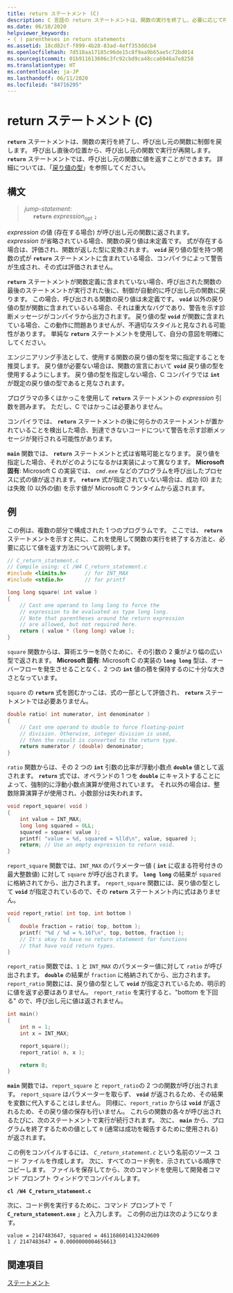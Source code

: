 ```yaml
---
title: return ステートメント (C)
description: C 言語の return ステートメントは、関数の実行を終了し、必要に応じて呼び出し元に値を返します。
ms.date: 06/10/2020
helpviewer_keywords:
- ( ) parentheses in return statements
ms.assetid: 18cd82cf-f899-4b28-83ad-4eff353ddcb4
ms.openlocfilehash: 7d518aa17185c96de15c8f9aa9b65ae5c72bd014
ms.sourcegitcommit: 01b911613606c3fc92cbd9ca48cca6046a7e8258
ms.translationtype: HT
ms.contentlocale: ja-JP
ms.lasthandoff: 06/11/2020
ms.locfileid: "84716295"
---
```

# <a name="return-statement-c"></a>return ステートメント (C)

**`return`** ステートメントは、関数の実行を終了し、呼び出し元の関数に制御を戻します。 呼び出し直後の位置から、呼び出し元の関数で実行が再開します。 **`return`** ステートメントでは、呼び出し元の関数に値を返すことができます。 詳細については、「[戻り値の型](../c-language/return-type.md)」を参照してください。

## <a name="syntax"></a>構文

> *jump-statement*:\
> &nbsp;&nbsp;&nbsp;&nbsp; **`return`** *expression*&#8203;<sub>opt</sub> **`;`**

*expression* の値 (存在する場合) が呼び出し元の関数に返されます。 *expression* が省略されている場合、関数の戻り値は未定義です。 式が存在する場合は、評価され、関数が返した型に変換されます。 **`void`** 戻り値の型を持つ関数の式が **`return`** ステートメントに含まれている場合、コンパイラによって警告が生成され、その式は評価されません。

**`return`** ステートメントが関数定義に含まれていない場合、呼び出された関数の最後のステートメントが実行された後に、制御が自動的に呼び出し元の関数に戻ります。 この場合、呼び出される関数の戻り値は未定義です。 **`void`** 以外の戻り値の型が関数に含まれているいる場合、それは重大なバグであり、警告を示す診断メッセージがコンパイラから出力されます。 戻り値の型 **`void`** が関数に含まれている場合、この動作に問題ありませんが、不適切なスタイルと見なされる可能性があります。 単純な **`return`** ステートメントを使用して、自分の意図を明確にしてください。

エンジニアリング手法として、使用する関数の戻り値の型を常に指定することを推奨します。 戻り値が必要ない場合は、関数の宣言において **`void`** 戻り値の型を使用するようにします。 戻り値の型を指定しない場合、C コンパイラでは **`int`** が既定の戻り値の型であると見なされます。

プログラマの多くはかっこを使用して **`return`** ステートメントの *expression* 引数を囲みます。 ただし、C ではかっこは必要ありません。

コンパイラでは、 **`return`** ステートメントの後に何らかのステートメントが置かれていることを検出した場合、到達できないコードについて警告を示す診断メッセージが発行される可能性があります。

**`main`** 関数では、 **`return`** ステートメントと式は省略可能となります。 戻り値を指定した場合、それがどのようになるかは実装によって異なります。 **Microsoft 固有**: Microsoft C の実装では、 *`cmd.exe`* などのプログラムを呼び出したプロセスに式の値が返されます。 **`return`** 式が指定されていない場合は、成功 (0) または失敗 (0 以外の値) を示す値が Microsoft C ランタイムから返されます。

## <a name="example"></a>例

この例は、複数の部分で構成された 1 つのプログラムです。 ここでは、 **`return`** ステートメントを示すと共に、これを使用して関数の実行を終了する方法と、必要に応じて値を返す方法について説明します。

```C
// C_return_statement.c
// Compile using: cl /W4 C_return_statement.c
#include <limits.h>      // for INT_MAX
#include <stdio.h>       // for printf

long long square( int value )
{
    // Cast one operand to long long to force the
    // expression to be evaluated as type long long.
    // Note that parentheses around the return expression
    // are allowed, but not required here.
    return ( value * (long long) value );
}
```

`square` 関数からは、算術エラーを防ぐために、その引数の 2 乗がより幅の広い型で返されます。 **Microsoft 固有**: Microsoft C の実装の **`long long`** 型は、オーバーフローを発生させることなく、2 つの **`int`** 値の積を保持するのに十分な大きさとなっています。

`square` の **`return`** 式を囲むかっこは、式の一部として評価され、 **`return`** ステートメントでは必要ありません。

```C
double ratio( int numerator, int denominator )
{
    // Cast one operand to double to force floating-point
    // division. Otherwise, integer division is used,
    // then the result is converted to the return type.
    return numerator / (double) denominator;
}
```

`ratio` 関数からは、その 2 つの **`int`** 引数の比率が浮動小数点 **`double`** 値として返されます。 **`return`** 式では、オペランドの 1 つを **`double`** にキャストすることによって、強制的に浮動小数点演算が使用されています。 それ以外の場合は、整数除算演算子が使用され、小数部分は失われます。

```C
void report_square( void )
{
    int value = INT_MAX;
    long long squared = 0LL;
    squared = square( value );
    printf( "value = %d, squared = %lld\n", value, squared );
    return; // Use an empty expression to return void.
}
```

`report_square` 関数では、`INT_MAX` のパラメーター値 ( **`int`** に収まる符号付きの最大整数値) に対して `square` が呼び出されます。 **`long long`** の結果が `squared` に格納されてから、出力されます。 `report_square` 関数には、戻り値の型として **`void`** が指定されているので、その **`return`** ステートメント内に式はありません。

```C
void report_ratio( int top, int bottom )
{
    double fraction = ratio( top, bottom );
    printf( "%d / %d = %.16f\n", top, bottom, fraction );
    // It's okay to have no return statement for functions
    // that have void return types.
}
```

`report_ratio` 関数では、`1` と `INT_MAX` のパラメーター値に対して `ratio` が呼び出されます。 **`double`** の結果が `fraction` に格納されてから、出力されます。 `report_ratio` 関数には、戻り値の型として **`void`** が指定されているため、明示的に値を返す必要はありません。 `report_ratio` を実行すると、"bottom を下回る" ので、呼び出し元に値は返されません。

```C
int main()
{
    int n = 1;
    int x = INT_MAX;

    report_square();
    report_ratio( n, x );

    return 0;
}
```

**`main`** 関数では、`report_square` と `report_ratio`の 2 つの関数が呼び出されます。 `report_square` はパラメーターを取らず、 **`void`** が返されるため、その結果を変数に代入することはしません。 同様に、`report_ratio` からは **`void`** が返されるため、その戻り値の保存も行いません。 これらの関数の各々が呼び出されるたびに、次のステートメントで実行が続行されます。 次に、 **`main`** から、プログラムを終了するための値として `0` (通常は成功を報告するために使用される) が返されます。

この例をコンパイルするには、 *`C_return_statement.c`* という名前のソース コード ファイルを作成します。 次に、すべてのコード例を、示されている順序でコピーします。 ファイルを保存してから、次のコマンドを使用して開発者コマンド プロンプト ウィンドウでコンパイルします。

**`cl /W4 C_return_statement.c`**

次に、コード例を実行するために、コマンド プロンプトで「 **`C_return_statement.exe`** 」と入力します。 この例の出力は次のようになります。

```Output
value = 2147483647, squared = 4611686014132420609
1 / 2147483647 = 0.0000000004656613
```

## <a name="see-also"></a>関連項目

[ステートメント](../c-language/statements-c.md)
